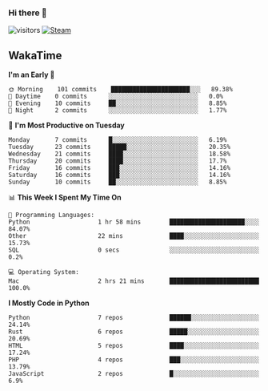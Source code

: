 ### Hi there 👋

![visitors](https://visitor-badge.glitch.me/badge?page_id=zhourunlai)
[![Steam](https://img.shields.io/badge/dynamic/json?url=https%3A%2F%2Fapi.swo.moe%2Fstats%2Fsteamgames%2F76561198285156854&query=count&color=0b1a37&label=Steam&labelColor=134375&logo=steam&suffix=+games&cacheSeconds=3600)](http://steamcommunity.com/profiles/76561198285156854)

## WakaTime
<!--START_SECTION:waka-->
**I'm an Early 🐤** 

```text
🌞 Morning    101 commits    ██████████████████████░░░   89.38% 
🌆 Daytime    0 commits      ░░░░░░░░░░░░░░░░░░░░░░░░░   0.0% 
🌃 Evening    10 commits     ██░░░░░░░░░░░░░░░░░░░░░░░   8.85% 
🌙 Night      2 commits      ░░░░░░░░░░░░░░░░░░░░░░░░░   1.77%

```
📅 **I'm Most Productive on Tuesday** 

```text
Monday       7 commits      █░░░░░░░░░░░░░░░░░░░░░░░░   6.19% 
Tuesday      23 commits     █████░░░░░░░░░░░░░░░░░░░░   20.35% 
Wednesday    21 commits     ████░░░░░░░░░░░░░░░░░░░░░   18.58% 
Thursday     20 commits     ████░░░░░░░░░░░░░░░░░░░░░   17.7% 
Friday       16 commits     ███░░░░░░░░░░░░░░░░░░░░░░   14.16% 
Saturday     16 commits     ███░░░░░░░░░░░░░░░░░░░░░░   14.16% 
Sunday       10 commits     ██░░░░░░░░░░░░░░░░░░░░░░░   8.85%

```


📊 **This Week I Spent My Time On** 

```text
💬 Programming Languages: 
Python                   1 hr 58 mins        █████████████████████░░░░   84.07% 
Other                    22 mins             ████░░░░░░░░░░░░░░░░░░░░░   15.73% 
SQL                      0 secs              ░░░░░░░░░░░░░░░░░░░░░░░░░   0.2%

💻 Operating System: 
Mac                      2 hrs 21 mins       █████████████████████████   100.0%

```

**I Mostly Code in Python** 

```text
Python                   7 repos             ██████░░░░░░░░░░░░░░░░░░░   24.14% 
Rust                     6 repos             █████░░░░░░░░░░░░░░░░░░░░   20.69% 
HTML                     5 repos             ████░░░░░░░░░░░░░░░░░░░░░   17.24% 
PHP                      4 repos             ███░░░░░░░░░░░░░░░░░░░░░░   13.79% 
JavaScript               2 repos             █░░░░░░░░░░░░░░░░░░░░░░░░   6.9%

```



<!--END_SECTION:waka-->
